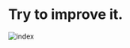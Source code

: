 # Try to improve it.


![index](https://github.com/Suvadip-sana/Cinema-World/assets/78638404/715a87d4-1cc0-4da6-9f2f-abbb657a40b2)
